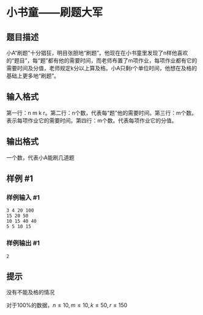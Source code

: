 # 小书童——刷题大军

## 题目描述

小A“刷题”十分猖狂，明目张胆地“刷题”。他现在在小书童里发现了n样他喜欢的“题目”，每“题”都有他的需要时间，而老师布置了m项作业，每项作业都有它的需要时间及分值，老师规定k分以上算及格。小A只剩r个单位时间，他想在及格的基础上更多地“刷题”。


## 输入格式

第一行：n m k r。第二行：n个数，代表每“题”他的需要时间。第三行：m个数。表示每项作业它的需要时间。第四行：m个数。代表每项作业它的分值。


## 输出格式

一个数，代表小A能刷几道题


## 样例 #1

### 样例输入 #1
```
3 4 20 100
15 20 50
10 15 40 40
5 5 10 15
```

### 样例输出 #1

```
2
```

## 提示

没有不能及格的情况

对于100%的数据，$n\le 10,m\le 10,k\le 50,r\le 150$

